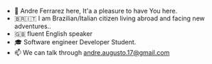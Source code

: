 - 👋 Andre Ferrarez here, It'a a pleasure to have You here.
- 🇧🇷🇮🇹 I am Brazilian/Italian citizen living abroad and facing new adventures..
- 🇬🇧 fluent English speaker 
- 🎓 Software engineer Developer Student. 
- 📫 We can talk through andre.augusto.17@gmail.com


